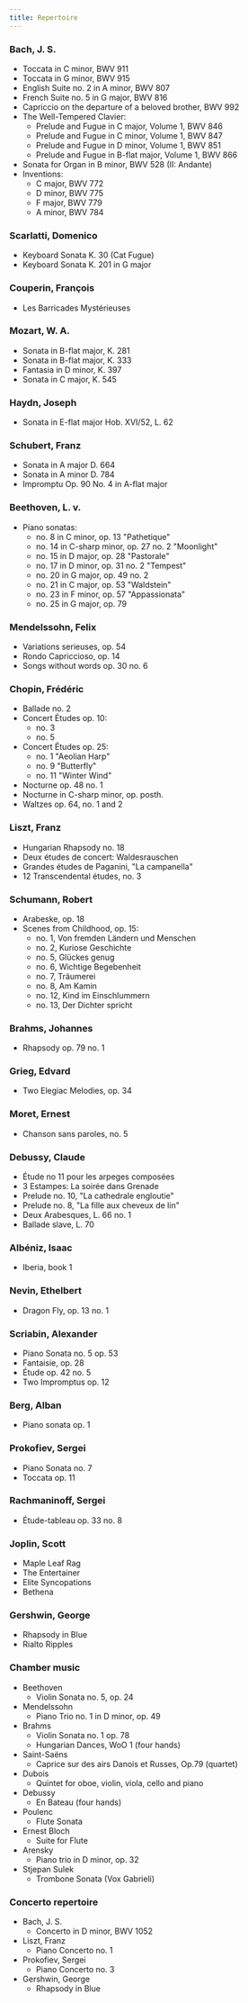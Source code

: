 ```yaml
---
title: Repertoire
---
```


### Bach, J. S.
* Toccata in C minor, BWV 911
* Toccata in G minor, BWV 915
* English Suite no. 2 in A minor, BWV 807
* French Suite no. 5 in G major, BWV 816
* Capriccio on the departure of a beloved brother, BWV 992
* The Well-Tempered Clavier: 
    * Prelude and Fugue in C major, Volume 1, BWV 846
    * Prelude and Fugue in C minor, Volume 1, BWV 847
    * Prelude and Fugue in D minor, Volume 1, BWV 851
    * Prelude and Fugue in B-flat major, Volume 1, BWV 866
* Sonata for Organ in B minor, BWV 528 (II: Andante) 
* Inventions:
    * C major, BWV 772
    * D minor, BWV 775
    * F major, BWV 779
    * A minor, BWV 784

### Scarlatti, Domenico
* Keyboard Sonata K. 30 (Cat Fugue)
* Keyboard Sonata K. 201 in G major

### Couperin, François
* Les Barricades Mystérieuses

### Mozart, W. A.
* Sonata in B-flat major, K. 281
* Sonata in B-flat major, K. 333
* Fantasia in D minor, K. 397
* Sonata in C major, K. 545

### Haydn, Joseph
* Sonata in E-flat major Hob. XVI/52, L. 62

### Schubert, Franz
* Sonata in A major D. 664
* Sonata in A minor D. 784
* Impromptu Op. 90 No. 4 in A-flat major

### Beethoven, L. v.
* Piano sonatas: 
    * no. 8 in C minor, op. 13 "Pathetique"
    * no. 14 in C-sharp minor, op. 27 no. 2 "Moonlight"
    * no. 15 in D major, op. 28 "Pastorale"
    * no. 17 in D minor, op. 31 no. 2 "Tempest"
    * no. 20 in G major, op. 49 no. 2
    * no. 21 in C major, op. 53 "Waldstein"
    * no. 23 in F minor, op. 57 "Appassionata"
    * no. 25 in G major, op. 79

### Mendelssohn, Felix
* Variations serieuses, op. 54
* Rondo Capriccioso, op. 14
* Songs without words op. 30 no. 6

### Chopin, Frédéric
* Ballade no. 2
* Concert Études op. 10: 
    * no. 3
    * no. 5
* Concert Études op. 25: 
    * no. 1 "Aeolian Harp"
    * no. 9 "Butterfly"
    * no. 11 "Winter Wind"
* Nocturne op. 48 no. 1
* Nocturne in C-sharp minor, op. posth.
* Waltzes op. 64, no. 1 and 2

### Liszt, Franz
* Hungarian Rhapsody no. 18
* Deux études de concert: Waldesrauschen
* Grandes études de Paganini, "La campanella"
* 12 Transcendental études, no. 3

### Schumann, Robert
* Arabeske, op. 18
* Scenes from Childhood, op. 15:
    * no. 1, Von fremden Ländern und Menschen
    * no. 2, Kuriose Geschichte
    * no. 5, Glückes genug
    * no. 6, Wichtige Begebenheit
    * no. 7, Träumerei
    * no. 8, Am Kamin
    * no. 12, Kind im Einschlummern
    * no. 13, Der Dichter spricht

### Brahms, Johannes
* Rhapsody op. 79 no. 1 

### Grieg, Edvard
* Two Elegiac Melodies, op. 34

### Moret, Ernest
* Chanson sans paroles, no. 5

### Debussy, Claude
* Étude no 11 pour les arpeges composées
* 3 Estampes: La soirée dans Grenade
* Prelude no. 10, "La cathedrale engloutie"
* Prelude no. 8, "La fille aux cheveux de lin"
* Deux Arabesques, L. 66 no. 1
* Ballade slave, L. 70

### Albéniz, Isaac
* Iberia, book 1

### Nevin, Ethelbert
* Dragon Fly, op. 13 no. 1

### Scriabin, Alexander
* Piano Sonata no. 5 op. 53
* Fantaisie, op. 28
* Étude op. 42 no. 5
* Two Impromptus op. 12

### Berg, Alban
* Piano sonata op. 1

### Prokofiev, Sergei
* Piano Sonata no. 7
* Toccata op. 11

### Rachmaninoff, Sergei
* Étude-tableau op. 33 no. 8

### Joplin, Scott
* Maple Leaf Rag
* The Entertainer
* Elite Syncopations
* Bethena

### Gershwin, George
* Rhapsody in Blue
* Rialto Ripples

### Chamber music
* Beethoven
    * Violin Sonata no. 5, op. 24
* Mendelssohn
    * Piano Trio no. 1 in D minor, op. 49
* Brahms
    * Violin Sonata no. 1 op. 78
    * Hungarian Dances, WoO 1 (four hands)
* Saint-Saëns
    * Caprice sur des airs Danois et Russes, Op.79 (quartet)
* Dubois
    * Quintet for oboe, violin, viola, cello and piano
* Debussy 
    * En Bateau (four hands)
* Poulenc
    * Flute Sonata
* Ernest Bloch
    * Suite for Flute
* Arensky
    * Piano trio in D minor, op. 32
* Stjepan Sulek
    * Trombone Sonata (Vox Gabrieli)

### Concerto repertoire
* Bach, J. S.
    * Concerto in D minor, BWV 1052
* Liszt, Franz
    * Piano Concerto no. 1
* Prokofiev, Sergei
    * Piano Concerto no. 3
* Gershwin, George
    * Rhapsody in Blue
